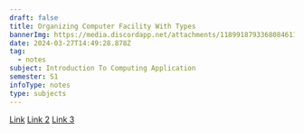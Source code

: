 ```yaml
---
draft: false
title: Organizing Computer Facility With Types
bannerImg: https://media.discordapp.net/attachments/1189918793368084611/1222555750253989968/images.jpeg?ex=6616a4c4&is=66042fc4&hm=9f9bced3ff7e321f4e69106d354560bd5767faafb433c3134038932b13654a8a&=&format=webp
date: 2024-03-27T14:49:28.878Z
tag:
  - notes
subject: Introduction To Computing Application
semester: S1
infoType: notes
type: subjects
---
```


<a href="https://www.baeldung.com/cs/centralized-vs-distributed-computing">Link</a>
<a href="https://www.geeksforgeeks.org/comparison-centralized-decentralized-and-distributed-systems/">Link 2</a>
<a href="https://www.educative.io/answers/what-are-centralized-decentralized-and-distributed-systems">Link 3</a>
